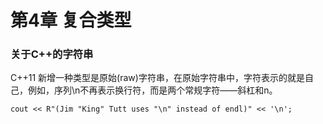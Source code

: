 # 第4章 复合类型

### 关于C++的字符串
 C++11 新增一种类型是原始(raw)字符串，在原始字符串中，字符表示的就是自己，例如，序列\n不再表示换行符，而是两个常规字符——斜杠和n。

    cout << R"(Jim "King" Tutt uses "\n" instead of endl)" << '\n';

